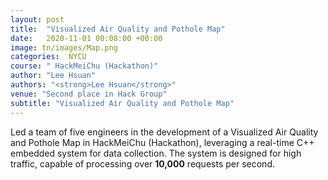 ```yaml
---
layout: post
title:  "Visualized Air Quality and Pothole Map"
date:   2020-11-01 00:08:00 +00:00
image: tn/images/Map.png
categories:  NYCU
course: " HackMeiChu (Hackathon)"
author: "Lee Hsuan"
authors: "<strong>Lee Hsuan</strong>"
venue: "Second place in Hack Group"
subtitle: "Visualized Air Quality and Pothole Map"
---
```

Led a team of five engineers in the development of a Visualized Air Quality and Pothole Map in HackMeiChu (Hackathon), leveraging a real-time C++ embedded system for data collection. The system is designed for high traffic, capable of processing over **10,000** requests per second.